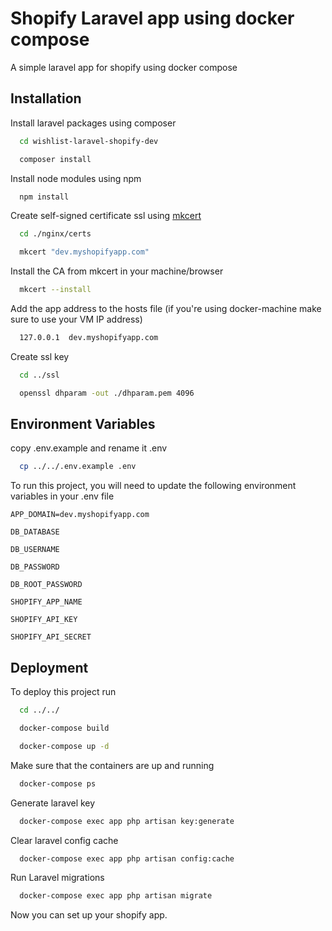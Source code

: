 
# Shopify Laravel app using docker compose

A simple laravel app for shopify using docker compose


## Installation

Install laravel packages using composer

```bash
  cd wishlist-laravel-shopify-dev
```
```bash
  composer install
```
Install node modules using npm

```bash
  npm install
```
Create self-signed certificate ssl using [mkcert](https://github.com/FiloSottile/mkcert)
```bash
  cd ./nginx/certs
```
```bash
  mkcert "dev.myshopifyapp.com"
```
Install the CA from mkcert in your machine/browser

```bash
  mkcert --install
```
Add the app address to the hosts file (if you're using docker-machine make sure to use your VM IP address)

```bash
  127.0.0.1  dev.myshopifyapp.com
```
Create ssl key

```bash
  cd ../ssl
```
```bash
  openssl dhparam -out ./dhparam.pem 4096
```

## Environment Variables

copy .env.example and rename it .env

```bash
  cp ../../.env.example .env
```

To run this project, you will need to update the following environment variables in your .env file

`APP_DOMAIN=dev.myshopifyapp.com`

`DB_DATABASE`

`DB_USERNAME`

`DB_PASSWORD`

`DB_ROOT_PASSWORD`

`SHOPIFY_APP_NAME`

`SHOPIFY_API_KEY`

`SHOPIFY_API_SECRET`


## Deployment

To deploy this project run

```bash
  cd ../../
```
```bash
  docker-compose build
```
```bash
  docker-compose up -d
```
Make sure that the containers are up and running
```bash
  docker-compose ps
```
Generate laravel key
```bash
  docker-compose exec app php artisan key:generate
```
Clear laravel config cache
```bash
  docker-compose exec app php artisan config:cache
```
Run Laravel migrations
```bash
  docker-compose exec app php artisan migrate
```
Now you can set up your shopify app.